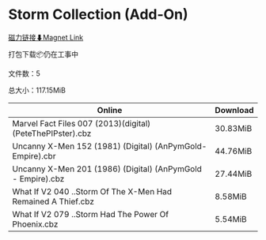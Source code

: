 # Storm Collection (Add-On)

[磁力链接⬇Magnet Link](magnet:?xt=urn:btih:89c8b3d80ff9511effc5cb78de88b601e50b5d2b&dn=Storm%20Collection%20%28Add-On%29)

打包下载📦仍在工事中

文件数：5

总大小：117.15MiB

Online | Download
--- | ---
Marvel Fact Files 007 (2013)(digital)(PeteThePIPster).cbz | 30.83MiB
Uncanny X-Men 152 (1981) (Digital) (AnPymGold-Empire).cbr | 44.76MiB
Uncanny X-Men 201 (1986) (Digital) (AnPymGold - Empire).cbz | 27.44MiB
What If V2 040 ..Storm Of The X-Men Had Remained A Thief.cbz | 8.58MiB
What If V2 079 ..Storm Had The Power Of Phoenix.cbz | 5.54MiB